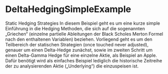 # DeltaHedgingSimpleExample
Static Hedging Strategies
In diesem Beispiel geht es um eine kurze simple Einführung in die Hedging Methoden, die sich auf die sogenannten „Griechen“ (einzelne partielle Ableitungen der Black Scholes Merton Formel nach den enthaltenen Variablen) beziehen. Vorliegend geht es um den Teilbereich der statischen Strategien (once touched never adjusted), genauer um einen Delta-Hedge zunächst, sowie im zweiten Schritt um einen Delta-Gamma Hedge für eine einzelne Aktie, als Beispiel an Apple.
Dafür benötigt wird als einfaches Beispiel lediglich die historische Zeitreihe der zu analysierenden Aktie („Underlying“) die einzuspeisen ist.
